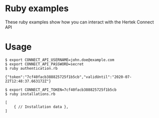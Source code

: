 # Ruby examples

These ruby examples show how you can interact with the Hertek Connect API

# Usage

```
$ export CONNECT_API_USERNAME=john.doe@example.com
$ export CONNECT_API_PASSWORD=secret
$ ruby authentication.rb

{"token":"7cf40facb388825725f1b5cb","validUntil":"2020-07-22T12:48:37.663172Z"}

$ export CONNECT_API_TOKEN=7cf40facb388825725f1b5cb
$ ruby installations.rb

[
    { // Installation data },
]
